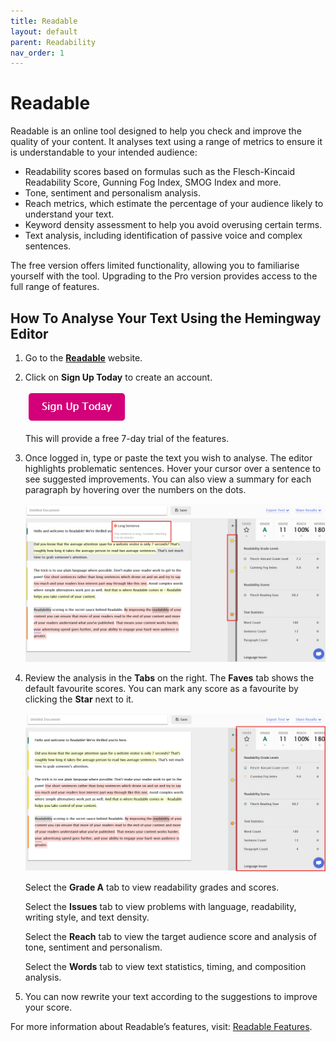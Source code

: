 ```yaml
---
title: Readable
layout: default
parent: Readability
nav_order: 1
---
```


# Readable

Readable is an online tool designed to help you check and improve the quality of your content. It analyses text using a range of metrics to ensure it is understandable to your intended audience:

* Readability scores based on formulas such as the Flesch-Kincaid Readability Score, Gunning Fog Index, SMOG Index and more.
* Tone, sentiment and personalism analysis. 
* Reach metrics, which estimate the percentage of your audience likely to understand your text. 
* Keyword density assessment to help you avoid overusing certain terms.
* Text analysis, including identification of passive voice and complex sentences.

The free version offers limited functionality, allowing you to familiarise yourself with the tool. Upgrading to the Pro version provides access to the full range of features.

## How To Analyse Your Text Using the Hemingway Editor

1. Go to the [**Readable**](https://app.readable.com/account/login/) website.
2. Click on **Sign Up Today** to create an account. 
   
   [![readablesignup](../images/readablesignin.png "A bright pink rectangular button with white text that says Sign Up Today.")](../images/readablesignin.png)
   
   This will provide a free 7-day trial of the features.
3. Once logged in, type or paste the text you wish to analyse. The editor highlights problematic sentences. Hover your cursor over a sentence to see suggested improvements. You can also view a summary for each paragraph by hovering over the numbers on the dots.
   
   [![readableeditor2](../images/readableeditor2.png "A screenshot of Readables text analysis tool. Highlighted areas show a long sentence warning, selected text in yellow, and readability scores with stats on the right, including grade level and reading ease.")](../images/readableeditor2.png)
   
4. Review the analysis in the **Tabs** on the right. The **Faves** tab shows the default favourite scores. You can mark any score as a favourite by clicking the **Star** next to it.
   
   [![readableeditor](../images/readableeditor.png "A screenshot of the Readable website analyzing a text sample. The screen displays highlighted text on the left and detailed readability scores, grades, and statistics in a sidebar on the right.")](../images/readableeditor.png)

   Select the **Grade A** tab to view readability grades and scores.

   Select the **Issues** tab to view problems with language, readability, writing style, and text density.

   Select the **Reach** tab to view the target audience score and analysis of tone, sentiment and personalism.

   Select the **Words** tab to view text statistics, timing, and composition analysis.

  5. You can now rewrite your text according to the suggestions to improve your score.

For more information about Readable’s features, visit: [Readable Features](https://readable.com/features/).